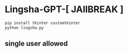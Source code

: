 # Lingsha-GPT-[ JAIlBREAK ]
```python
pip install tkinter customtkinter
python lingsha.py
```
## single user allowed
